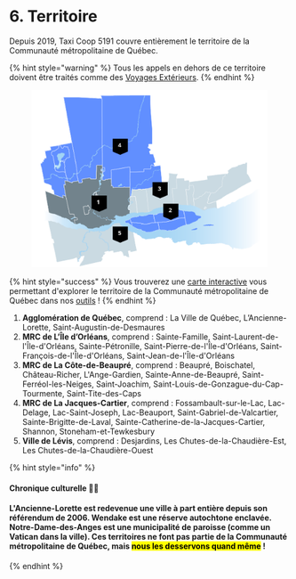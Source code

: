 # 6. Territoire

Depuis 2019, Taxi Coop 5191 couvre entièrement le territoire de la Communauté métropolitaine de Québec.

{% hint style="warning" %}
Tous les appels en dehors de ce territoire doivent être traités comme des [Voyages Extérieurs](../../voyage-exterieur.md).
{% endhint %}

<div align="center" data-full-width="true"><figure><img src="../../.gitbook/assets/Capture d’écran 2025-07-16 152523.png" alt=""><figcaption></figcaption></figure></div>

{% hint style="success" %}
Vous trouverez une [carte interactive](https://umap.openstreetmap.fr/fr/map/voyages-exterieurs_1258956?scaleControl=false\&miniMap=false\&scrollWheelZoom=true\&zoomControl=true\&editMode=disabled\&moreControl=false\&searchControl=true\&tilelayersControl=null\&embedControl=null\&datalayersControl=false\&onLoadPanel=none\&captionBar=false\&captionMenus=false\&datalayers=2a23f178-f995-4574-ad2f-49714546944f\&homeControl=false\&fullscreenControl=null) vous permettant d'explorer le territoire de la Communauté métropolitaine de Québec dans nos [outils](../../outils/cartes-interactives.md) !
{% endhint %}

1. **Agglomération de Québec**, comprend : La Ville de Québec, L’Ancienne-Lorette, Saint-Augustin-de-Desmaures
2. **MRC de L’Île d’Orléans**, comprend : Sainte-Famille, Saint-Laurent-de-l'Île-d'Orléans, Sainte-Pétronille, Saint-Pierre-de-l'Île-d'Orléans, Saint-François-de-l'Île-d'Orléans, Saint-Jean-de-l'Île-d'Orléans
3. **MRC de La Côte-de-Beaupré**, comprend : Beaupré, Boischatel, Château-Richer, L'Ange-Gardien, Sainte-Anne-de-Beaupré, Saint-Ferréol-les-Neiges, Saint-Joachim, Saint-Louis-de-Gonzague-du-Cap-Tourmente, Saint-Tite-des-Caps
4. **MRC de La Jacques-Cartier**, comprend : Fossambault-sur-le-Lac, Lac-Delage, Lac-Saint-Joseph, Lac-Beauport, Saint-Gabriel-de-Valcartier, Sainte-Brigitte-de-Laval, Sainte-Catherine-de-la-Jacques-Cartier, Shannon, Stoneham-et-Tewkesbury
5. **Ville de Lévis**, comprend : Desjardins, Les Chutes-de-la-Chaudière-Est, Les Chutes-de-la-Chaudière-Ouest

{% hint style="info" %}
#### Chronique culturelle ‍💁‍♀️

#### L'Ancienne-Lorette est redevenue une ville à part entière depuis son référendum de 2006. Wendake est une réserve autochtone enclavée. Notre-Dame-des-Anges est une municipalité de paroisse (comme un Vatican dans la ville). Ces territoires ne font pas partie de la Communauté métropolitaine de Québec, mais <mark style="background-color:yellow;">nous les desservons quand même</mark> !
{% endhint %}
